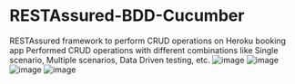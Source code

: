 # RESTAssured-BDD-Cucumber
RESTAssured framework to perform CRUD operations on Heroku booking app
Performed CRUD operations with different combinations like Single scenario, Multiple scenarios, Data Driven testing, etc.
![image](https://user-images.githubusercontent.com/108022872/226447843-57812a1e-dae7-4879-9bc0-42f0c2cc4255.png)
![image](https://user-images.githubusercontent.com/108022872/226448243-0a1f3eee-f98a-425a-b296-83abd97bc8e0.png)
![image](https://user-images.githubusercontent.com/108022872/226448346-be6ec47c-1255-4ec3-9658-05c3685950c3.png)
![image](https://user-images.githubusercontent.com/108022872/226448439-46c7774c-f939-42ae-8b4d-c1b1fa9d071d.png)
